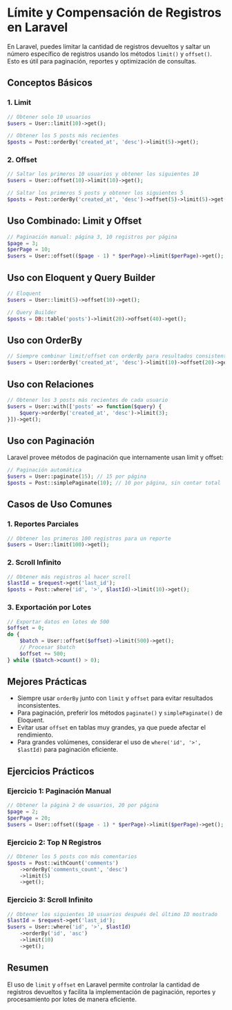 # Límite y Compensación de Registros en Laravel

En Laravel, puedes limitar la cantidad de registros devueltos y saltar un número específico de registros usando los métodos `limit()` y `offset()`. Esto es útil para paginación, reportes y optimización de consultas.

## Conceptos Básicos

### 1. Limit

```php
// Obtener solo 10 usuarios
$users = User::limit(10)->get();

// Obtener los 5 posts más recientes
$posts = Post::orderBy('created_at', 'desc')->limit(5)->get();
```

### 2. Offset

```php
// Saltar los primeros 10 usuarios y obtener los siguientes 10
$users = User::offset(10)->limit(10)->get();

// Saltar los primeros 5 posts y obtener los siguientes 5
$posts = Post::orderBy('created_at', 'desc')->offset(5)->limit(5)->get();
```

## Uso Combinado: Limit y Offset

```php
// Paginación manual: página 3, 10 registros por página
$page = 3;
$perPage = 10;
$users = User::offset(($page - 1) * $perPage)->limit($perPage)->get();
```

## Uso con Eloquent y Query Builder

```php
// Eloquent
$users = User::limit(5)->offset(10)->get();

// Query Builder
$posts = DB::table('posts')->limit(20)->offset(40)->get();
```

## Uso con OrderBy

```php
// Siempre combinar limit/offset con orderBy para resultados consistentes
$users = User::orderBy('created_at', 'desc')->limit(10)->offset(20)->get();
```

## Uso con Relaciones

```php
// Obtener los 3 posts más recientes de cada usuario
$users = User::with(['posts' => function($query) {
    $query->orderBy('created_at', 'desc')->limit(3);
}])->get();
```

## Uso con Paginación

Laravel provee métodos de paginación que internamente usan limit y offset:

```php
// Paginación automática
$users = User::paginate(15); // 15 por página
$posts = Post::simplePaginate(10); // 10 por página, sin contar total
```

## Casos de Uso Comunes

### 1. Reportes Parciales

```php
// Obtener los primeros 100 registros para un reporte
$users = User::limit(100)->get();
```

### 2. Scroll Infinito

```php
// Obtener más registros al hacer scroll
$lastId = $request->get('last_id');
$posts = Post::where('id', '>', $lastId)->limit(10)->get();
```

### 3. Exportación por Lotes

```php
// Exportar datos en lotes de 500
$offset = 0;
do {
    $batch = User::offset($offset)->limit(500)->get();
    // Procesar $batch
    $offset += 500;
} while ($batch->count() > 0);
```

## Mejores Prácticas

-   Siempre usar `orderBy` junto con `limit` y `offset` para evitar resultados inconsistentes.
-   Para paginación, preferir los métodos `paginate()` y `simplePaginate()` de Eloquent.
-   Evitar usar `offset` en tablas muy grandes, ya que puede afectar el rendimiento.
-   Para grandes volúmenes, considerar el uso de `where('id', '>', $lastId)` para paginación eficiente.

## Ejercicios Prácticos

### Ejercicio 1: Paginación Manual

```php
// Obtener la página 2 de usuarios, 20 por página
$page = 2;
$perPage = 20;
$users = User::offset(($page - 1) * $perPage)->limit($perPage)->get();
```

### Ejercicio 2: Top N Registros

```php
// Obtener los 5 posts con más comentarios
$posts = Post::withCount('comments')
    ->orderBy('comments_count', 'desc')
    ->limit(5)
    ->get();
```

### Ejercicio 3: Scroll Infinito

```php
// Obtener los siguientes 10 usuarios después del último ID mostrado
$lastId = $request->get('last_id');
$users = User::where('id', '>', $lastId)
    ->orderBy('id', 'asc')
    ->limit(10)
    ->get();
```

## Resumen

El uso de `limit` y `offset` en Laravel permite controlar la cantidad de registros devueltos y facilita la implementación de paginación, reportes y procesamiento por lotes de manera eficiente.
